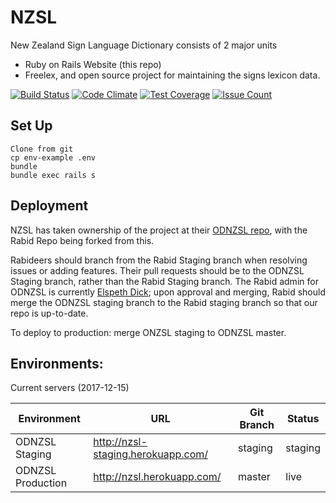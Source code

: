 # NZSL

New Zealand Sign Language Dictionary consists of 2 major units
* Ruby on Rails Website (this repo)
* Freelex, and open source project for maintaining the signs lexicon data.

[![Build Status](https://travis-ci.org/rabid/nzsl-online.svg?branch=master)](https://travis-ci.org/rabid/nzsl-online)
[![Code Climate](https://codeclimate.com/github/rabid/nzsl-online/badges/gpa.svg)](https://codeclimate.com/github/rabid/nzsl-online)
[![Test Coverage](https://codeclimate.com/github/rabid/nzsl-online/badges/coverage.svg)](https://codeclimate.com/github/rabid/nzsl-online/coverage) 
[![Issue Count](https://codeclimate.com/github/rabid/nzsl-online/badges/issue_count.svg)](https://codeclimate.com/github/rabid/nzsl-online)

## Set Up

```
Clone from git
cp env-example .env
bundle
bundle exec rails s
```

## Deployment

NZSL has taken ownership of the project at their [ODNZSL repo](https://github.com/ODNZSL/nzsl-online), with the Rabid Repo being forked from this.

Rabideers should branch from the Rabid Staging branch when resolving issues or adding features. Their pull requests should be to the ODNZSL Staging branch, rather than the Rabid Staging branch. The Rabid admin for ODNZSL is currently [Elspeth Dick](elspeth@rabidtech.co.nz); upon approval and merging, Rabid should merge the ODNZSL staging branch to the Rabid staging branch so that our repo is up-to-date.

To deploy to production: merge ONZSL staging to ODNZSL master.

## Environments:

Current servers (2017-12-15)

| Environment        | URL                                       | Git Branch | Status       |
|--------------------|-------------------------------------------|------------|--------------|
| ODNZSL Staging     | http://nzsl-staging.herokuapp.com/        | staging    | staging      |
| ODNZSL Production  | http://nzsl.herokuapp.com/                | master     | live         |